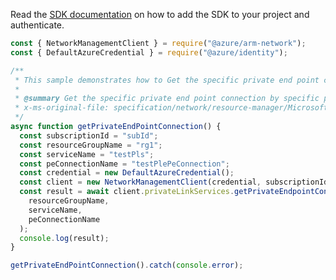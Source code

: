 Read the [SDK documentation](https://github.com/Azure/azure-sdk-for-js/blob/%40azure%2Farm-network_28.0.0/sdk/network/arm-network/README.md) on how to add the SDK to your project and authenticate.

```javascript
const { NetworkManagementClient } = require("@azure/arm-network");
const { DefaultAzureCredential } = require("@azure/identity");

/**
 * This sample demonstrates how to Get the specific private end point connection by specific private link service in the resource group.
 *
 * @summary Get the specific private end point connection by specific private link service in the resource group.
 * x-ms-original-file: specification/network/resource-manager/Microsoft.Network/stable/2021-08-01/examples/PrivateLinkServiceGetPrivateEndpointConnection.json
 */
async function getPrivateEndPointConnection() {
  const subscriptionId = "subId";
  const resourceGroupName = "rg1";
  const serviceName = "testPls";
  const peConnectionName = "testPlePeConnection";
  const credential = new DefaultAzureCredential();
  const client = new NetworkManagementClient(credential, subscriptionId);
  const result = await client.privateLinkServices.getPrivateEndpointConnection(
    resourceGroupName,
    serviceName,
    peConnectionName
  );
  console.log(result);
}

getPrivateEndPointConnection().catch(console.error);
```
